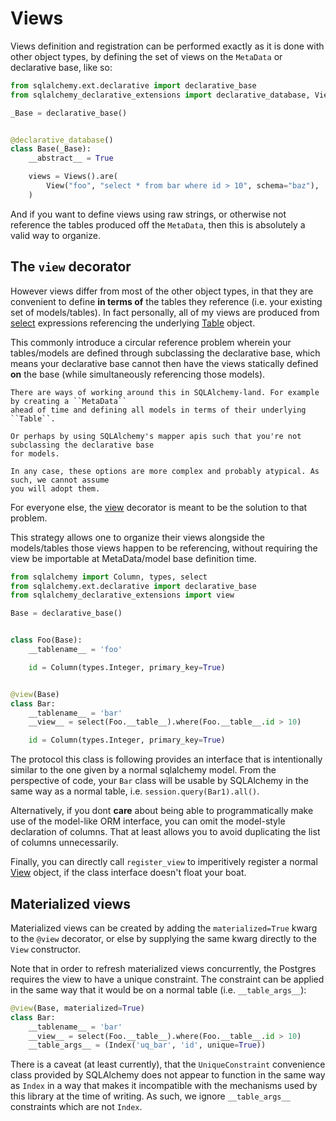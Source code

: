 # Views

Views definition and registration can be performed exactly as it is done with other object
types, by defining the set of views on the `MetaData` or declarative base, like so:

```python
from sqlalchemy.ext.declarative import declarative_base
from sqlalchemy_declarative_extensions import declarative_database, View, Views

_Base = declarative_base()


@declarative_database()
class Base(_Base):
    __abstract__ = True

    views = Views().are(
        View("foo", "select * from bar where id > 10", schema="baz"),
    )
```

And if you want to define views using raw strings, or otherwise not reference the tables
produced off the `MetaData`, then this is absolutely a valid way to organize.

## The `view` decorator

However views differ from most of the other object types, in that they are convenient to
define **in terms of** the tables they reference (i.e. your existing set of models/tables).
In fact personally, all of my views are produced from [select](sqlalchemy.sql.expression.select) expressions
referencing the underlying [Table](sqlalchemy.schema.Table) object.

This commonly introduce a circular reference problem wherein your tables/models are defined
through subclassing the declarative base, which means your declarative base cannot then
have the views statically defined **on** the base (while simultaneously referencing those models).

```{note}
There are ways of working around this in SQLAlchemy-land. For example by creating a ``MetaData``
ahead of time and defining all models in terms of their underlying ``Table``.

Or perhaps by using SQLAlchemy's mapper apis such that you're not subclassing the declarative base
for models.

In any case, these options are more complex and probably atypical. As such, we cannot assume
you will adopt them.
```

For everyone else, the [view](sqlalchemy_declarative_extensions.view) decorator is meant to be the
solution to that problem.

This strategy allows one to organize their views alongside the models/tables those
views happen to be referencing, without requiring the view be importable at MetaData/model base
definition time.

```python
from sqlalchemy import Column, types, select
from sqlalchemy.ext.declarative import declarative_base
from sqlalchemy_declarative_extensions import view

Base = declarative_base()


class Foo(Base):
    __tablename__ = 'foo'

    id = Column(types.Integer, primary_key=True)


@view(Base)
class Bar:
    __tablename__ = 'bar'
    __view__ = select(Foo.__table__).where(Foo.__table__.id > 10)

    id = Column(types.Integer, primary_key=True)
```

The protocol this class is following provides an interface that is intentionally similar to the one
given by a normal sqlalchemy model. From the perspective of code, your `Bar` class will be usable
by SQLAlchemy in the same way as a normal table, i.e. `session.query(Bar1).all()`.

Alternatively, if you dont **care** about being able to programmatically make use of the model-like
ORM interface, you can omit the model-style declaration of columns. That at least allows you to
avoid duplicating the list of columns unnecessarily.

Finally, you can directly call `register_view` to imperitively register a normal [View](sqlalchemy_declarative_extensions.View)
object, if the class interface doesn't float your boat.

## Materialized views

Materialized views can be created by adding the `materialized=True` kwarg to the `@view` decorator,
or else by supplying the same kwarg directly to the `View` constructor.

Note that in order to refresh materialized views concurrently, the Postgres requires the view to
have a unique constraint. The constraint can be applied in the same way that it would be on a
normal table (i.e. `__table_args__`):

```python
@view(Base, materialized=True)
class Bar:
    __tablename__ = 'bar'
    __view__ = select(Foo.__table__).where(Foo.__table__.id > 10)
    __table_args__ = (Index('uq_bar', 'id', unique=True))
```

There is a caveat (at least currently), that the `UniqueConstraint` convenience class provided by
SQLAlchemy does not appear to function in the same way as `Index` in a way that makes it incompatible
with the mechanisms used by this library at the time of writing. As such, we ignore `__table_args__`
constraints which are not `Index`.
